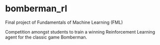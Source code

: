 # bomberman_rl

Final project of Fundamentals of Machine Learning (FML)

Competition amongst students to train a winning Reinforcement Learning agent for the classic game Bomberman.
